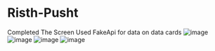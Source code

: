 # Risth-Pusht
Completed The Screen Used FakeApi for data on data cards
![image](https://user-images.githubusercontent.com/66847858/148107963-0705d4c4-15e7-4325-b254-ee735290e170.png)
![image](https://user-images.githubusercontent.com/66847858/148108415-64354b8e-6e89-444b-a479-78ec3f0b7106.png)
![image](https://user-images.githubusercontent.com/66847858/148108443-81090e6b-5096-47fe-8ba7-ec3c03533208.png)
![image](https://user-images.githubusercontent.com/66847858/148108480-269ab490-81c0-409d-81d9-1c83e893202c.png)


